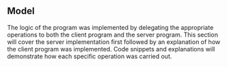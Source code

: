 ## Model

The logic of the program was implemented by delegating the appropriate operations to both the client program and the server program. This section will cover the server implementation first followed by an explanation of how the client program was implemented. Code snippets and explanations will demonstrate how each specific operation was carried out. 

